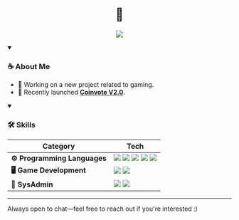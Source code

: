 <div align="center">
  <h1>👋</h1>
  
  [![](https://img.shields.io/static/v1?label=Website&message=coinvote.cc&color=informational&logo=web)](https://coinvote.cc)
</div>

<details open>
  <summary><h3>☕ About Me</h3></summary>
  
  - 🔭 Working on a new project related to gaming.<br>
  - 🎉 Recently launched **[Coinvote V2.0](https://x.com/CoinvoteCC/status/1773439361859637387)**.
</details>

<details open>
  <summary><h3>🛠️ Skills</h3></summary>

| **Category**                  | **Tech**                                                                                                                                                                                                                                        |
  |-------------------------------|----------------------------------------------------------------------------------------------------------------------------------------------------------------------------------------------------------------------------------------------------|
  | **⚙️ Programming Languages**  | ![](https://img.shields.io/badge/-C++-%23512BD4?logo=cplusplus) ![](https://img.shields.io/badge/-C%23-%23512BD4?logo=csharp) ![](https://img.shields.io/badge/-JavaScript-%23F7DF1E?logo=javascript&logoColor=black) ![](https://img.shields.io/badge/-PHP-%23777BB4?logo=php&logoColor=white) ![](https://img.shields.io/badge/-C-%2300599C?logo=c&logoColor=white) |
  | **🖥️ Game Development**       | ![](https://img.shields.io/badge/-Unity-%23000000?logo=unity) ![](https://img.shields.io/badge/-Unreal_Engine_4-%23313131?logo=unrealengine)                                                                                                      |
  | **🔧 SysAdmin**   | ![](https://img.shields.io/badge/-Linux-%23FCC624?logo=linux&logoColor=black) ![](https://img.shields.io/badge/-Windows-%230078D4?logo=windows&logoColor=white)   |                                                                                                     |
</details>


---

Always open to chat—feel free to reach out if you're interested :)
